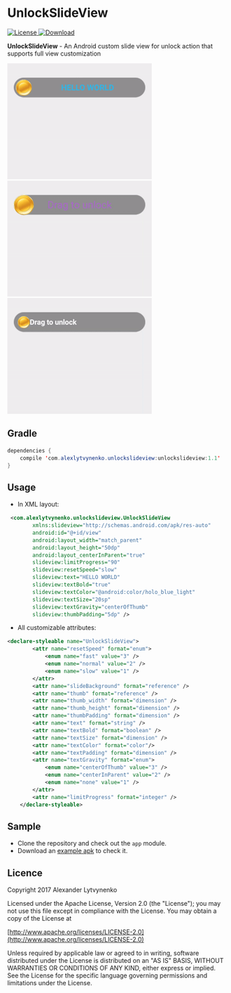 # UnlockSlideView
[![License](https://img.shields.io/badge/license-Apache%202-green.svg)](https://www.apache.org/licenses/LICENSE-2.0)[ ![Download](https://api.bintray.com/packages/alexlytvynenko/alexlytvynenko/UnlockSlideView/images/download.svg) ](https://bintray.com/alexlytvynenko/alexlytvynenko/UnlockSlideView/_latestVersion)

**UnlockSlideView** - An Android custom slide view for unlock action that supports full view customization

![UnlockSlideView](https://raw.githubusercontent.com/alexlytvynenko/UnlockSlideView/master/art/slow_speed.gif)
![UnlockSlideView](https://raw.githubusercontent.com/alexlytvynenko/UnlockSlideView/master/art/normal_speed.gif)
![UnlockSlideView](https://raw.githubusercontent.com/alexlytvynenko/UnlockSlideView/master/art/fast_speed.gif)

## Gradle

```java
dependencies {
	compile 'com.alexlytvynenko.unlockslideview:unlockslideview:1.1'
}
```

## Usage

* In XML layout:

```xml
 <com.alexlytvynenko.unlockslideview.UnlockSlideView
        xmlns:slideview="http://schemas.android.com/apk/res-auto"
        android:id="@+id/view"
        android:layout_width="match_parent"
        android:layout_height="50dp"
        android:layout_centerInParent="true"
        slideview:limitProgress="90"
        slideview:resetSpeed="slow"
        slideview:text="HELLO WORLD"
        slideview:textBold="true"
        slideview:textColor="@android:color/holo_blue_light"
        slideview:textSize="20sp"
        slideview:textGravity="centerOfThumb"
        slideview:thumbPadding="5dp" />
```
* All customizable attributes:

```xml
<declare-styleable name="UnlockSlideView">
        <attr name="resetSpeed" format="enum">
            <enum name="fast" value="3" />
            <enum name="normal" value="2" />
            <enum name="slow" value="1" />
        </attr>
        <attr name="slideBackground" format="reference" />
        <attr name="thumb" format="reference" />
        <attr name="thumb_width" format="dimension" />
        <attr name="thumb_height" format="dimension" />
        <attr name="thumbPadding" format="dimension" />
        <attr name="text" format="string" />
        <attr name="textBold" format="boolean" />
        <attr name="textSize" format="dimension" />
        <attr name="textColor" format="color"/>
        <attr name="textPadding" format="dimension" />
        <attr name="textGravity" format="enum">
            <enum name="centerOfThumb" value="3" />
            <enum name="centerInParent" value="2" />
            <enum name="none" value="1" />
        </attr>
        <attr name="limitProgress" format="integer" />
    </declare-styleable>
```

## Sample
* Clone the repository and check out the `app` module.
* Download an [example apk](https://raw.githubusercontent.com/alexlytvynenko/UnlockSlideView/master/UnlockSlideView.apk) to check it.

## Licence
Copyright 2017 Alexander Lytvynenko

Licensed under the Apache License, Version 2.0 (the "License");
you may not use this file except in compliance with the License.
You may obtain a copy of the License at

[http://www.apache.org/licenses/LICENSE-2.0](http://www.apache.org/licenses/LICENSE-2.0)

Unless required by applicable law or agreed to in writing, software
distributed under the License is distributed on an "AS IS" BASIS,
WITHOUT WARRANTIES OR CONDITIONS OF ANY KIND, either express or implied.
See the License for the specific language governing permissions and
limitations under the License.

